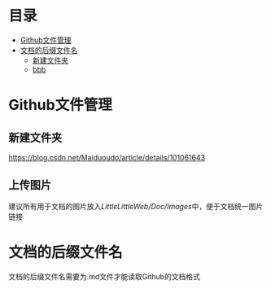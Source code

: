 # 目录
- [Github文件管理](#Github文件管理)
- [文档的后缀文件名](#文档的后缀文件名)
	- [新建文件夹](#新建文件夹)
	- [bbb](#bbb)

# Github文件管理
## 新建文件夹
https://blog.csdn.net/Maiduoudo/article/details/101061643

## 上传图片
建议所有用于文档的图片放入*LittleLittleWeb/Doc/Images*中，便于文档统一图片链接



# 文档的后缀文件名
文档的后缀文件名需要为.md文件才能读取Github的文档格式
